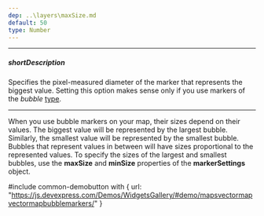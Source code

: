 ```yaml
---
dep: ..\layers\maxSize.md
default: 50
type: Number
---
```

---
##### shortDescription
Specifies the pixel-measured diameter of the marker that represents the biggest value. Setting this option makes sense only if you use markers of the *bubble* [type](/api-reference/20%20Data%20Visualization%20Widgets/dxVectorMap/1%20Configuration/markerSettings/type.md '/Documentation/ApiReference/Data_Visualization_Widgets/dxVectorMap/Configuration/markerSettings/#type').

---
When you use bubble markers on your map, their sizes depend on their values. The biggest value will be represented by the largest bubble. Similarly, the smallest value will be represented by the smallest bubble. Bubbles that represent values in between will have sizes proportional to the represented values. To specify the sizes of the largest and smallest bubbles, use the **maxSize** and **minSize** properties of the **markerSettings** object.

#include common-demobutton with {
    url: "https://js.devexpress.com/Demos/WidgetsGallery/#demo/mapsvectormapvectormapbubblemarkers/"
}